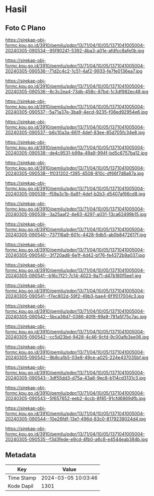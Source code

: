 # Hasil

## Foto C Plano

https://sirekap-obj-formc.kpu.go.id/3910/pemilu/pdpr/13/71/04/10/05/1371041005004-20240305-090534--95f90241-5392-4ba3-a01e-afdfcc8afe0b.jpg

https://sirekap-obj-formc.kpu.go.id/3910/pemilu/pdpr/13/71/04/10/05/1371041005004-20240305-090536--71d2c4c2-1c51-4af2-9933-fe7fe0136ea7.jpg

https://sirekap-obj-formc.kpu.go.id/3910/pemilu/pdpr/13/71/04/10/05/1371041005004-20240305-090536--8c3c2ea4-73db-458c-87bd-1c3df982ec48.jpg

https://sirekap-obj-formc.kpu.go.id/3910/pemilu/pdpr/13/71/04/10/05/1371041005004-20240305-090537--5a71a37e-3ba9-4ecd-9235-f08ed92954e6.jpg

https://sirekap-obj-formc.kpu.go.id/3910/pemilu/pdpr/13/71/04/10/05/1371041005004-20240305-090537--b6c10a3a-661f-4def-83ee-85d705fc34e8.jpg

https://sirekap-obj-formc.kpu.go.id/3910/pemilu/pdpr/13/71/04/10/05/1371041005004-20240305-090538--de4c9531-b99a-49a9-994f-bd5c6757ba12.jpg

https://sirekap-obj-formc.kpu.go.id/3910/pemilu/pdpr/13/71/04/10/05/1371041005004-20240305-090538--1f031202-f395-4508-810c-df66f7d8a67a.jpg

https://sirekap-obj-formc.kpu.go.id/3910/pemilu/pdpr/13/71/04/10/05/1371041005004-20240305-090539--f59a3c1b-6a91-4def-b2b3-d5407af66cd8.jpg

https://sirekap-obj-formc.kpu.go.id/3910/pemilu/pdpr/13/71/04/10/05/1371041005004-20240305-090539--3a25aaf2-4e63-4297-a031-13ca62499b15.jpg

https://sirekap-obj-formc.kpu.go.id/3910/pemilu/pdpr/13/71/04/10/05/1371041005004-20240305-090540--737116a9-601c-4428-9db5-ab0b8472617f.jpg

https://sirekap-obj-formc.kpu.go.id/3910/pemilu/pdpr/13/71/04/10/05/1371041005004-20240305-090540--3f720ad8-6e1f-4d42-bf76-fe4372b9a037.jpg

https://sirekap-obj-formc.kpu.go.id/3910/pemilu/pdpr/13/71/04/10/05/1371041005004-20240305-090541--b16c7f21-7c14-4023-9a71-d47b180f5ee1.jpg

https://sirekap-obj-formc.kpu.go.id/3910/pemilu/pdpr/13/71/04/10/05/1371041005004-20240305-090541--f7ec802d-59f2-49b3-bae4-6f1f017004c3.jpg

https://sirekap-obj-formc.kpu.go.id/3910/pemilu/pdpr/13/71/04/10/05/1371041005004-20240305-090542--5bca36d7-0386-40f8-99a9-791a5f75c7ac.jpg

https://sirekap-obj-formc.kpu.go.id/3910/pemilu/pdpr/13/71/04/10/05/1371041005004-20240305-090542--cc5d23bd-9428-4c46-9cfd-9c00afb3ee06.jpg

https://sirekap-obj-formc.kpu.go.id/3910/pemilu/pdpr/13/71/04/10/05/1371041005004-20240305-090542--9b8ca1b5-03e8-49ce-a025-224e437035bf.jpg

https://sirekap-obj-formc.kpu.go.id/3910/pemilu/pdpr/13/71/04/10/05/1371041005004-20240305-090543--3df55dd3-d75a-43a6-9ec8-b114cd3131c3.jpg

https://sirekap-obj-formc.kpu.go.id/3910/pemilu/pdpr/13/71/04/10/05/1371041005004-20240305-090543--5f657652-eeb2-4ccb-8f85-91cfd6869dfb.jpg

https://sirekap-obj-formc.kpu.go.id/3910/pemilu/pdpr/13/71/04/10/05/1371041005004-20240305-090544--10e26fdf-13e1-496d-83c0-8179239024d4.jpg

https://sirekap-obj-formc.kpu.go.id/3910/pemilu/pdpr/13/71/04/10/05/1371041005004-20240305-090535--f3d3fede-e9cd-4fb0-a6c8-e4544eab384b.jpg


## Metadata

| Key        | Value               |
| ---------- | ------------------- |
| Time Stamp | 2024-03-05 10:03:46 |
| Kode Dapil | 1301                |



